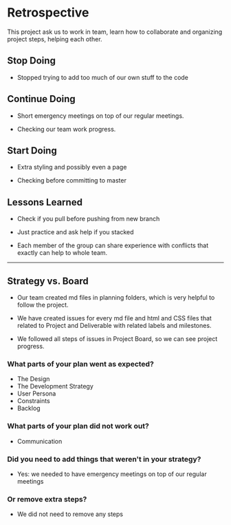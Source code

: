 # Retrospective

This project ask us to work in team, learn how to collaborate and organizing
project steps, helping each other.

## Stop Doing

- Stopped trying to add too much of our own stuff to the code

## Continue Doing

- Short emergency meetings on top of our regular meetings.

- Checking our team work progress.

## Start Doing

- Extra styling and possibly even a page

- Checking before committing to master

## Lessons Learned

- Check if you pull before pushing from new branch

- Just practice and ask help if you stacked

- Each member of the group can share experience with conflicts that exactly can
  help to whole team.

---

## Strategy vs. Board

- Our team created md files in planning folders, which is very helpful to follow
  the project.

- We have created issues for every md file and html and CSS files that related
  to Project and Deliverable with related labels and milestones.

- We followed all steps of issues in Project Board, so we can see project
  progress.

### What parts of your plan went as expected?

- The Design
- The Development Strategy
- User Persona
- Constraints
- Backlog

### What parts of your plan did not work out?

- Communication

### Did you need to add things that weren't in your strategy?

- Yes: we needed to have emergency meetings on top of our regular meetings

### Or remove extra steps?

- We did not need to remove any steps
